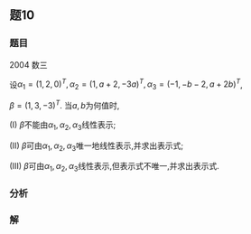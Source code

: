 ## 题10
### 题目
2004 数三 

设${\alpha }_{1} = {( 1,2,0) }^{T},{\alpha }_{2} = {( 1, a + 2, - 3a) }^{T},{\alpha }_{3} = {( -1, - b - 2, a + 2b) }^{T}$,

$\beta  = {( 1,3, - 3) }^{T}$. 当$a, b$为何值时,

(I) $\beta$不能由${\alpha }_{1},{\alpha }_{2},{\alpha }_{3}$线性表示;

(II) $\beta$可由${\alpha }_{1},{\alpha }_{2},{\alpha }_{3}$唯一地线性表示,并求出表示式;

(III) $\beta$可由${\alpha }_{1},{\alpha }_{2},{\alpha }_{3}$线性表示,但表示式不唯一,并求出表示式.
### 分析

### 解